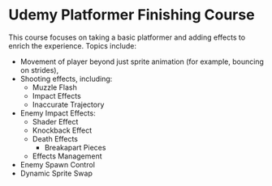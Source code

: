 # Udemy Platformer Finishing Course 
This course focuses on taking a basic platformer and adding effects to enrich the experience. 
Topics include:
- Movement of player beyond just sprite animation (for example, bouncing on strides),
- Shooting effects, including:
  - Muzzle Flash
  - Impact Effects
  - Inaccurate Trajectory
- Enemy Impact Effects:
  - Shader Effect
  - Knockback Effect
  - Death Effects
     - Breakapart Pieces
  - Effects Management
- Enemy Spawn Control
- Dynamic Sprite Swap
